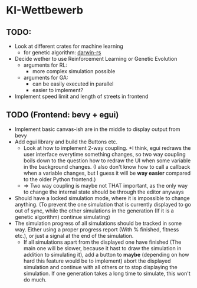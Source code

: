 # KI-Wettbewerb

## TODO:

* Look at different crates for machine learning
    * for genetic algorithm: [darwin-rs](https://rustrepo.com/repo/willi-kappler-darwin-rs-rust-machine-learning)
* Decide wether to use Reinforcement Learning or Genetic Evolution
    * arguments for RL: 
        - more complex simulation possible
    * arguments for GA:
        - can be easily executed in parallel
        - easier to implement?
* Implement speed limit and length of streets in frontend

## TODO (Frontend: bevy + egui)
* Implement basic canvas-ish are in the middle to display output
    from bevy
* Add egui library and build the Buttons etc.
    * Look at how to implement 2-way coupling. *I think, egui redraws
        the user interface everytime something changes, so two way coupling
        boils down to the question how to redraw the UI when some variable
        in the background changes. (I also don't know how to call a callback
        when a variable changes, but I guess it will be **way easier** compared
        to the older Python frontend.)
    * => Two way coupling is maybe not THAT important, as the only way to change
        the internal state should be through the editor anyways
* Should have a locked simulation mode, where it is impossible to change anything. (To
    prevent the one simulation that is currently displayed to go out of sync, while
    the other simulations in the generation (If it is a genetic algorithm) continue simulating)
* The simulation progress of all simulations should be tracked in some way. Either using a proper progress
    report (With % finished, fitness etc.), or just a signal at the end of the simulation.
    * If all simulations apart from the displayed one have finished (The main one will be slower,
        because it hast to draw the simulation in addition to simulating it), add a button to **maybe** (depending
        on how hard this feature would be to implement) abort the displayed simulation and continue with all others
        or to stop displaying the simulation. If one generation takes a long time to simulate, this won't do much.
